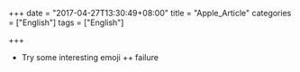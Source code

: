 +++
date = "2017-04-27T13:30:49+08:00"
title = "Apple_Article"
categories = ["English"]
tags = ["English"]

+++

+ Try some interesting emoji 
++ failure




